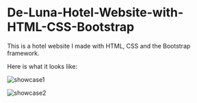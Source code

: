 # De-Luna-Hotel-Website-with-HTML-CSS-Bootstrap

This is a hotel website I made with HTML, CSS and the Bootstrap framework.

Here is what it looks like:

![showcase1](https://user-images.githubusercontent.com/40691059/74165676-c15fbf80-4c25-11ea-9899-d00ba11568bb.PNG)

![showcase2](https://user-images.githubusercontent.com/40691059/74193113-19fb8080-4c57-11ea-89db-0cb8b89aa1c5.PNG)



